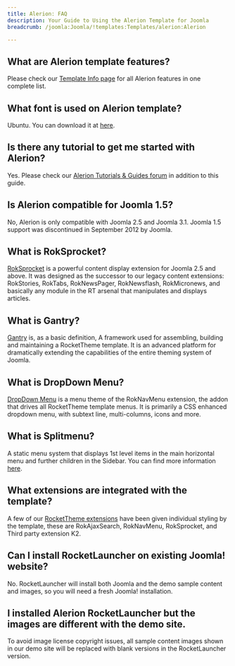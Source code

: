 ```yaml
---
title: Alerion: FAQ
description: Your Guide to Using the Alerion Template for Joomla
breadcrumb: /joomla:Joomla/!templates:Templates/alerion:Alerion

---
```


What are Alerion template features?
-----
Please check our [Template Info page][features] for all Alerion features in one complete list.

What font is used on Alerion template?
-----
Ubuntu. You can download it at [here][font].

Is there any tutorial to get me started with Alerion?
-----
Yes. Please check our [Alerion Tutorials & Guides forum][forum] in addition to this guide.

Is Alerion compatible for Joomla 1.5?
-----
No, Alerion is only compatible with Joomla 2.5 and Joomla 3.1. Joomla 1.5 support was discontinued in September 2012 by Joomla.

What is RokSprocket?
-----
[RokSprocket][roksprocket] is a powerful content display extension for Joomla 2.5 and above. It was designed as the successor to our legacy content extensions: RokStories, RokTabs, RokNewsPager, RokNewsflash, RokMicronews, and basically any module in the RT arsenal that manipulates and displays articles.

What is Gantry?
-----
[Gantry][gantry] is, as a basic definition, A framework used for assembling, building and maintaining a RocketTheme template. It is an advanced platform for dramatically extending the capabilities of the entire theming system of Joomla.

What is DropDown Menu?
-----
[DropDown Menu][dropdown] is a menu theme of the RokNavMenu extension, the addon that drives all RocketTheme template menus. It is primarily a CSS enhanced dropdown menu, with subtext line, multi-columns, icons and more.

What is Splitmenu?
-----
A static menu system that displays 1st level items in the main horizontal menu and further children in the Sidebar. You can find more information [here][splitmenu].

What extensions are integrated with the template?
-----
A few of our [RocketTheme extensions][extensions] have been given individual styling by the template, these are RokAjaxSearch, RokNavMenu, RokSprocket, and Third party extension K2.

Can I install RocketLauncher on existing Joomla! website?
-----
No. RocketLauncher will install both Joomla and the demo sample content and images, so you will need a fresh Joomla! installation.

I installed Alerion RocketLauncher but the images are different with the demo site.
-----
To avoid image license copyright issues, all sample content images shown in our demo site will be replaced with blank versions in the RocketLauncher version.

[gantry]: http://gantry-framework.org/
[features]: http://demo.rockettheme.com/joomla/Alerion/features
[font]: http://www.fontsquirrel.com/fonts/ubuntu
[forum]: http://www.rockettheme.com/forum/index.php?f=720&rb_v=viewforum
[roksprocket]: http://www.rockettheme.com/extensions-joomla/roksprocket
[dropdown]: http://demo.rockettheme.com/joomla/Alerion/features/menu-options
[splitmenu]: http://demo.rockettheme.com/joomla/Alerion/features/menu-options
[extensions]: http://demo.rockettheme.com/joomla/Alerion/features/extensions